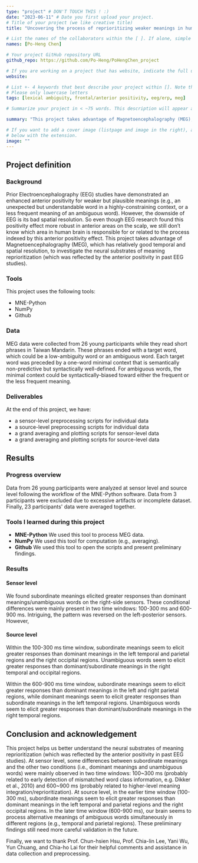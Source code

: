 ```yaml
---
type: "project" # DON'T TOUCH THIS ! :)
date: "2023-06-11" # Date you first upload your project.
# Title of your project (we like creative title)
title: "Uncovering the process of reprioritizing weaker meanings in human brain"

# List the names of the collaborators within the [ ]. If alone, simple put your name within []
names: [Po-Heng Chen]

# Your project GitHub repository URL
github_repo: https://github.com/Po-Heng/PoHengChen_project

# If you are working on a project that has website, indicate the full url including "https://" below or leave it empty.
website:

# List +- 4 keywords that best describe your project within []. Note that the project summary also involves a number of key words. Those are listed on top of the [github repository](https://github.com/PSY6983-2021/project_template), click `manage topics`.
# Please only lowercase letters
tags: [lexical ambiguity, frontal/anterior positivity, eeg/erp, meg]

# Summarize your project in < ~75 words. This description will appear at the top of your page and on the list page with other projects..

summary: "This project takes advantage of Magnetoencephalography (MEG), which has relatively good temporal and spatial resolution, to investigate the neural substrates of meaning reprioritization. MEG data were collected from 26 young participants while they read short phrases ending with either low-ambiguity words or ambiguous words in Taiwan Mandarin. Data were analyzed at sensor level and source level following the workflow of the MNE-Python software. [website]()."

# If you want to add a cover image (listpage and image in the right), add it to your directory and indicate the name
# below with the extension.
image: ""
---
```

<!-- This is an html comment and this won't appear in the rendered page. You are now editing the "content" area, the core of your description. Everything that you can do in markdown is allowed below. We added a couple of comments to guide your through documenting your progress. -->

## Project definition

### Background

Prior Electroencephalography (EEG) studies have demonstrated an enhanced anterior positivity for weaker but plausible meanings (e.g., an unexpected but understandable word in a highly-constraining context, or a less frequent meaning of an ambiguous word). However, the downside of EEG is its bad spatial resolution. So even though EEG research found this positivity effect more robust in anterior areas on the scalp, we still don’t know which area in human brain is responsible for or related to the process indexed by this anterior positivity effect. This project takes advantage of Magnetoencephalography (MEG), which has relatively good temporal and spatial resolution, to investigate the neural substrates of meaning reprioritization (which was reflected by the anterior positivity in past EEG studies).

### Tools

This project uses the following tools:
 * MNE-Python
 * NumPy
 * Github

### Data

MEG data were collected from 26 young participants while they read short phrases in Taiwan Mandarin. These phrases ended with a target word, which could be a low-ambiguity word or an ambiguous word. Each target word was preceded by a one-word minimal context that is semantically non-predictive but syntactically well-defined. For ambiguous words, the minimal context could be syntactically-biased toward either the frequent or the less frequent meaning.

### Deliverables

At the end of this project, we have:
  * a sensor-level preprocessing scripts for individual data
  * a source-level preprocessing scripts for individual data
  * a grand averaging and plotting scripts for sensor-level data
  * a grand averaging and plotting scripts for source-level data

## Results

### Progress overview

Data from 26 young participants were analyzed at sensor level and source level following the workflow of the MNE-Python software. Data from 3 participants were excluded due to excessive artifacts or incomplete dataset. Finally, 23 participants' data were averaged together.

### Tools I learned during this project

 * **MNE-Python** We used this tool to process MEG data.
 * **NumPy** We used this tool for computation (e.g., averaging).
 * **Github** We used this tool to open the scripts and present preliminary findings.

### Results

#### Sensor level

We found subordinate meanings elicited greater responses than dominant meanings/unambiguous words on the right-side sensors. These conditional differences were mainly present in two time windows: 100-300 ms and 600-900 ms. Intriguing, the pattern was reversed on the left-posterior sensors. However, 

#### Source level

Within the 100-300 ms time window, subordinate meanings seem to elicit greater responses than dominant meanings in the left temporal and parietal regions and the right occipital regions. Unambiguous words seem to elicit greater responses than dominant/subordinate meanings in the right temporal and occipital regions.

Within the 600-900 ms time window, subordinate meanings seem to elicit greater responses than dominant meanings in the left and right parietal regions, while dominant meanings seem to elicit greater responses than subordinate meanings in the left temporal regions. Unambiguous words seem to elicit greater responses than dominant/subordinate meanings in the right temporal regions.

## Conclusion and acknowledgement

This project helps us better understand the neural substrates of meaning reprioritization (which was reflected by the anterior positivity in past EEG studies). At sensor level, some differences between subordinate meanings and the other two conditions (i.e., dominant meanings and unambiguous words) were mainly observed in two time windows: 100~300 ms (probably related to early detection of mismatched word class information, e.g. Dikker et al., 2010) and 600~900 ms (probably related to higher-level meaning integration/reprioritization). At source level, in the earlier time window (100-300 ms), subordinate meanings seem to elicit greater responses than dominant meanings in the left temporal and parietal regions and the right occipital regions. In the later time window (600-900 ms), our brain seems to process alternative meanings of ambiguous words simultaneously in different regions (e.g., temporal and parietal regions). These preliminary findings still need more careful validation in the future.

Finally, we want to thank Prof. Chun-hsien Hsu, Prof. Chia-lin Lee, Yani Wu, Yun Chuang, and Chia-ho Lai for their helpful comments and assistance in data collection and preprocessing.